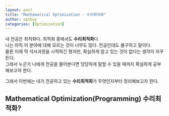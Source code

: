 ```yaml
---
layout: post
title: "Mathematical Optimization - 수리최적화"
author: optboy
categories: [Optimization]
---
```


내 전공은 최적화다. 최적화 중에서도 **수리최적화**다.  
나는 아직 이 분야에 대해 모르는 것이 너무도 많다. 전공인데도 불구하고 말이다.  
물론 이제 막 석사과정을 시작하긴 했지만, 확실하게 알고 있는 것이 없다는 생각이 자꾸 든다.  
그래서 누군가 나에게 전공을 물어본다면 당당하게 말할 수 있을 때까지 확실하게 공부해보고자 한다.  
  
그래서 이번에는 내가 전공하고 있는 **수리최적화**가 무엇인지부터 정리해보고자 한다.

## Mathematical Optimization(Programming) 수리최적화?


